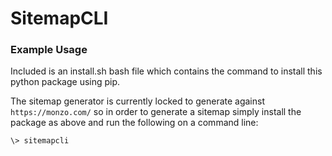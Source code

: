 # SitemapCLI

### Example Usage

Included is an install.sh bash file which contains the command to install this python package using pip.

The sitemap generator is currently locked to generate against `https://monzo.com/` so in order to generate a sitemap simply install the package as above and run the following on a command line:

``\> sitemapcli``